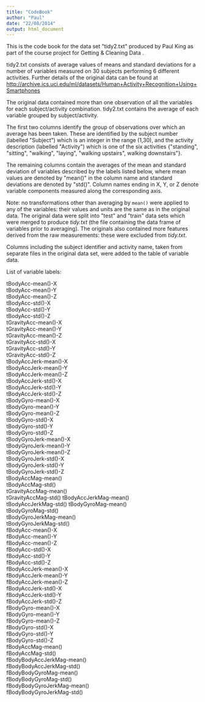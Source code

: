 ```yaml
---
title: "CodeBook"
author: "Paul"
date: "22/08/2014"
output: html_document
---
```


This is the code book for the data set "tidy2.txt" produced by Paul King as part
of the course project for Getting & Cleaning Data .

tidy2.txt consists of average values of means and standard deviations for a 
number of variables measured on 30 subjects performing 6 different activities. 
Further details of the original data can be found at
http://archive.ics.uci.edu/ml/datasets/Human+Activity+Recognition+Using+Smartphones 

The original data contained more than one observation of all the variables for 
each subject/activity combination. tidy2.txt contains the average of each 
variable grouped by subject/activity.

The first two columns identify the group of observations over which an average 
has been taken. These are identified by the subject number (labelled "Subject") 
which is an integer in the range (1,30), and the activity description (labelled 
"Activity") which is one of the six activities 
{"standing", "sitting", "walking", "laying", "walking upstairs",
walking downstairs"}.

The remaining columns contain the averages of the mean and standard deviation of 
variables described by the labels listed below, where mean values are denoted by
"mean()" in the column name and standard deviations are denoted by "std()". 
Column names ending in X, Y, or Z denote variable components measured along the 
corresponding axis.

Note: no transformations other than averaging by `mean()` were applied to any of
the variables: their values and units are the same as in the original data. The 
original data were split into "test" and "train" data sets which were merged to 
produce _tidy.txt_ (the file containing the data frame of variables prior to 
averaging). The originals also contained more features derived from the raw 
measurements: these were excluded from _tidy.txt_.

Columns including the subject identifier and activity name, taken from
separate files in the original data set, were added to the table of variable data. 

List of variable labels:

tBodyAcc-mean()-X  
tBodyAcc-mean()-Y  
tBodyAcc-mean()-Z  
tBodyAcc-std()-X  
tBodyAcc-std()-Y  
tBodyAcc-std()-Z  
tGravityAcc-mean()-X  
tGravityAcc-mean()-Y  
tGravityAcc-mean()-Z  
tGravityAcc-std()-X  
tGravityAcc-std()-Y  
tGravityAcc-std()-Z  
tBodyAccJerk-mean()-X  
tBodyAccJerk-mean()-Y  
tBodyAccJerk-mean()-Z  
tBodyAccJerk-std()-X  
tBodyAccJerk-std()-Y  
tBodyAccJerk-std()-Z  
tBodyGyro-mean()-X  
tBodyGyro-mean()-Y  
tBodyGyro-mean()-Z  
tBodyGyro-std()-X  
tBodyGyro-std()-Y  
tBodyGyro-std()-Z  
tBodyGyroJerk-mean()-X  
tBodyGyroJerk-mean()-Y  
tBodyGyroJerk-mean()-Z  
tBodyGyroJerk-std()-X  
tBodyGyroJerk-std()-Y  
tBodyGyroJerk-std()-Z  
tBodyAccMag-mean()  
tBodyAccMag-std()  
tGravityAccMag-mean()  
tGravityAccMag-std()
tBodyAccJerkMag-mean()  
tBodyAccJerkMag-std() 
tBodyGyroMag-mean()  
tBodyGyroMag-std()  
tBodyGyroJerkMag-mean()  
tBodyGyroJerkMag-std()  
fBodyAcc-mean()-X  
fBodyAcc-mean()-Y  
fBodyAcc-mean()-Z  
fBodyAcc-std()-X  
fBodyAcc-std()-Y  
fBodyAcc-std()-Z  
fBodyAccJerk-mean()-X  
fBodyAccJerk-mean()-Y  
fBodyAccJerk-mean()-Z  
fBodyAccJerk-std()-X  
fBodyAccJerk-std()-Y  
fBodyAccJerk-std()-Z  
fBodyGyro-mean()-X  
fBodyGyro-mean()-Y  
fBodyGyro-mean()-Z  
fBodyGyro-std()-X  
fBodyGyro-std()-Y  
fBodyGyro-std()-Z  
fBodyAccMag-mean()  
fBodyAccMag-std()  
fBodyBodyAccJerkMag-mean()  
fBodyBodyAccJerkMag-std()  
fBodyBodyGyroMag-mean()  
fBodyBodyGyroMag-std()  
fBodyBodyGyroJerkMag-mean()  
fBodyBodyGyroJerkMag-std()  